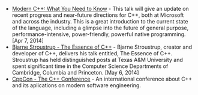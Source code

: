 
* [Modern C++: What You Need to Know](https://www.youtube.com/watch?v=TJHgp1ugKGM) - This talk will give an update on recent progress and near-future directions for C++, both at Microsoft and across the industry. This is a great introduction to the current state of the language, including a glimpse into the future of general purpose, performance-intensive, power-friendly, powerful native programming. [Apr 7, 2014]
* [Bjarne Stroustrup - The Essence of C++](https://www.youtube.com/watch?v=86xWVb4XIyE) - Bjarne Stroustrup, creator and developer of C++, delivers his talk entitled, The Essence of C++. Stroustrup has held distinguished posts at Texas A&M University and spent significant time in the Computer Science Departments of Cambridge, Columbia and Princeton. [May 6, 2014]
* [CppCon - The C++ Conference](https://www.youtube.com/user/CppCon/) - An international conference about C++ and its aplications on modern software engineering.
